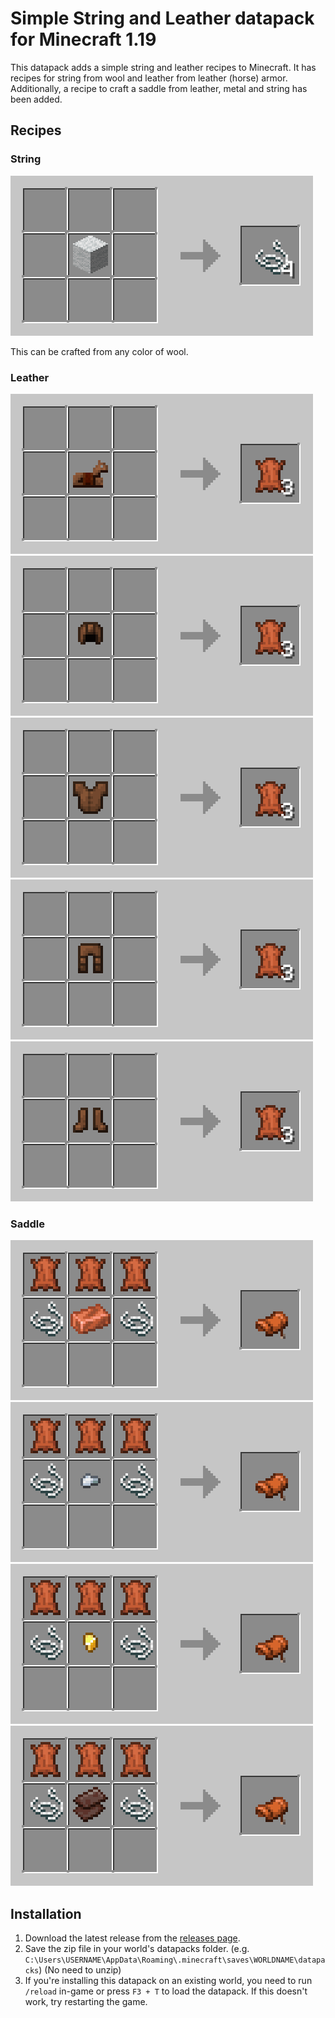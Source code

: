 # Simple String and Leather datapack for Minecraft 1.19

This datapack adds a simple string and leather recipes to Minecraft.
It has recipes for string from wool and leather from leather (horse) armor.
Additionally, a recipe to craft a saddle from leather, metal and string has been added.

## Recipes

### String

![String recipe](docs/wool.png)

This can be crafted from any color of wool.

### Leather

![Leather recipe](docs/leather.png)
![Leather recipe](docs/leather1.png)
![Leather recipe](docs/leather2.png)
![Leather recipe](docs/leather3.png)
![Leather recipe](docs/leather4.png)

### Saddle

![Saddle recipe](docs/saddle_copper.png)
![Saddle recipe](docs/saddle_iron.png)
![Saddle recipe](docs/saddle_gold.png)
![Saddle recipe](docs/saddle_netherite.png)

## Installation

1. Download the latest release from the [releases page](https://github.com/n4bul4/string-leather-datapack/releases/latest).
2. Save the zip file in your world's datapacks folder. (e.g. `C:\Users\USERNAME\AppData\Roaming\.minecraft\saves\WORLDNAME\datapacks`) (No need to unzip)
3. If you're installing this datapack on an existing world, you need to run `/reload` in-game or press `F3 + T` to load the datapack. If this doesn't work, try restarting the game.

